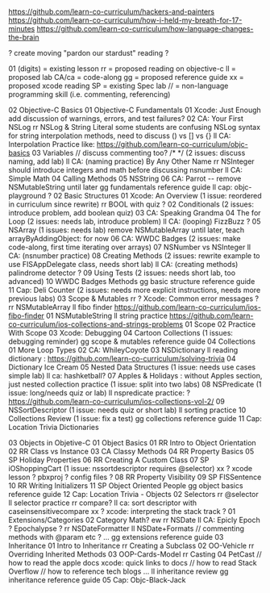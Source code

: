 https://github.com/learn-co-curriculum/hackers-and-painters
https://github.com/learn-co-curriculum/how-i-held-my-breath-for-17-minutes
https://github.com/learn-co-curriculum/how-language-changes-the-brain

? create moving "pardon our stardust" reading ?

01 (digits) = existing lesson
rr = proposed reading on objective-c
ll = proposed lab
CA/ca = code-along
gg = proposed reference guide
xx = proposed xcode reading
SP = existing Spec lab
// = non-language programming skill (i.e. commenting, referencing)

02 Objective-C Basics
  01 Objective-C Fundamentals
    01 Xcode: Just Enough  
        add discussion of warnings, errors, and test failures?
    02 CA: Your First NSLog
    rr NSLog & String Literal
        some students are confusing NSLog syntax for string interpolation methods, need to discuss () vs [] vs {}
    ll CA: Interpolation Practice
        like: https://github.com/learn-co-curriculum/objc-basics
    03 Variables  // discuss commenting too? /* */  (2 issues: discuss naming, add lab)
    ll CA: (naming practice) By Any Other Name
    rr NSInteger
        should introduce integers and math before discussing nsnumber
    ll CA: Simple Math
    04 Calling Methods
    05 NSString
    06 CA: Parrot -- remove NSMutableString until later
    gg fundamentals reference guide
    ll cap: objc-playground ?
  02 Basic Structures
    01 Xcode: An Overview (1 issue: reordered in curriculum since rewrite)
    rr BOOL with quiz ?
    02 Conditionals       (2 issues: introduce problem, add boolean quiz)
    03 CA: Speaking Grandma
    04 The for Loop       (2 issues: needs lab, introduce problem)
    ll CA: (looping) FizzBuzz ?
    05 NSArray            (1 issues: needs lab)
        remove NSMutableArray until later, teach arrayByAddingObject: for now
    06 CA: WWDC Badges    (2 issues: make code-along, first time iterating over arrays)
    07 NSNumber vs NSInteger
    ll CA: (nsnumber practice)
    08 Creating Methods   (2 issues: rewrite example to use FISAppDelegate class, needs short lab)
    ll CA: (creating methods) palindrome detector ?
    09 Using Tests        (2 issues: needs short lab, too advanced)
    10 WWDC Badges Methods
    gg basic structure reference guide
    11 Cap: Deli Counter  (2 issues: needs more explicit instructions, needs more previous labs)
  03 Scope & Mutables
    rr ? Xcode: Common error messages ?
    rr NSMutableArray
    ll fibo finder https://github.com/learn-co-curriculum/ios-fibo-finder
    01 NSMutableString
    ll string practice https://github.com/learn-co-curriculum/ios-collections-and-strings-problems
    01 Scope
    02 Practice With Scope
    03 Xcode: Debugging
    04 Cartoon Collections (1 issues: debugging reminder)
    gg scope & mutables reference guide
  04 Collections
    01 More Loop Types
    02 CA: WhileyCoyote
    03 NSDictionary
    ll reading dictionary : https://github.com/learn-co-curriculum/solving-trivia
    04 Dictionary Ice Cream
    05 Nested Data Structures  (1 issue: needs use cases simple lab)
    ll ca: hashketball?
    07 Apples & Holidays : without Apples section, just nested collection practice (1 issue: split into two labs)
    08 NSPredicate             (1 issue: long/needs quiz or lab)
    ll nspredicate practice: ? https://github.com/learn-co-curriculum/ios-collections-vol-2/
    09 NSSortDescriptor        (1 issue: needs quiz or short lab)
    ll sorting practice
    10 Collections Review      (1 issue: fix a test)
    gg collections reference guide
    11 Cap: Location Trivia Dictionaries

03 Objects in Objetive-C
  01 Object Basics
    01 RR Intro to Object Orientation
    02 RR Class vs Instance
    03 CA Classy Methods
    04 RR Property Basics
    05 SP Holiday Properties 
    06 RR Creating A Custom Class
    07 SP iOShoppingCart        (1 issue: nssortdescriptor requires @selector)
    xx ? xcode lesson ? pbxproj ? config files ?
    08 RR Property Visibility
    09 SP FISSentence
    10 RR Writing Initializers
    11 SP Object Oriented People
    gg object basics reference guide
    12 Cap: Location Trivia - Objects
  02 Selectors
    rr @selector
    ll selector practice
    rr compare?
    ll ca: sort descriptor with caseinsensitivecompare
    xx ? xcode: interpreting the stack track ?
    01 Extensions/Categories
    02 Category Math? ew
    rr NSDate
    ll CA: Epicly Epoch ? Epochalypse ?
    rr NSDateFormatter
    ll NSDate+Formats
    // commenting methods with @param etc ?
    ...
    gg extensions reference guide
  03 Inheritance
    01 Intro to Inheritance
    rr Creating a Subclass
    02 OO-Vehicle
    rr Overriding Inherited Methods
    03 OOP-Cards-Model
    rr Casting
    04 PetCast
    // how to read the apple docs
    xcode: quick links to docs
    // how to read Stack Overflow
    // how to reference tech blogs
    ...
    ll inheritance review
    gg inheritance reference guide
    05 Cap: Objc-Black-Jack




    


    
